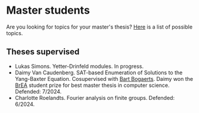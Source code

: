 # Master students

Are you looking for topics for your master's thesis? [Here](files/master.pdf) is a list of possible topics. 

## Theses supervised

* Lukas Simons. Yetter-Drinfeld modules. In progress. 
* Daimy Van Caudenberg. SAT-based Enumeration of Solutions to the Yang-Baxter Equation. Cosupervised with [Bart Bogaerts](https://www.bartbogaerts.eu).  Daimy won the [BrEA](https://www.brea.be/aboutbrea?lang=en) student prize for best master thesis in computer science. Defended: 7/2024.
* Charlotte Roelandts. Fourier analysis on finite groups. Defended: 6/2024.

